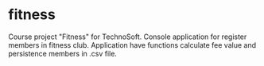 # fitness
Course project "Fitness" for TechnoSoft. Console application for register members in fitness club. Application have functions calculate fee value and persistence members in .csv file.
